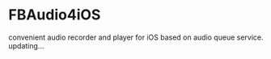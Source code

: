 # FBAudio4iOS
convenient audio recorder and player for iOS based on audio queue service. updating...
